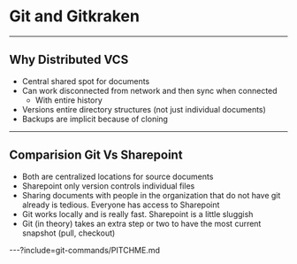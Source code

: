# Git and Gitkraken
---
## Why Distributed VCS
- Central shared spot for documents
- Can work disconnected from network and then sync when connected
    - With entire history
- Versions entire directory structures (not just individual documents)
- Backups are implicit because of cloning

---
## Comparision Git Vs Sharepoint
- Both are centralized locations for source documents
- Sharepoint only version controls individual files
- Sharing documents with people in the organization that do not have git already is tedious. Everyone has access to Sharepoint
- Git works locally and is really fast. Sharepoint is a little sluggish
- Git (in theory) takes an extra step or two to have the most current snapshot (pull, checkout)

---?include=git-commands/PITCHME.md
